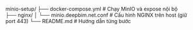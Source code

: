 minio-setup/
├── docker-compose.yml            # Chạy MinIO và expose nội bộ
├── nginx/
│   └── minio.deepbim.net.conf    # Cấu hình NGINX trên host (giữ port 443)
└── README.md                     # Hướng dẫn từng bước
